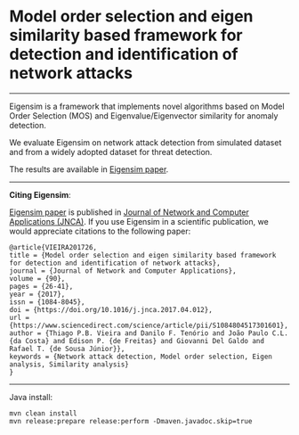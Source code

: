 Model order selection and eigen similarity based framework for detection and identification of network attacks
==============================================================================================================
-----

Eigensim is a framework that implements novel algorithms based on Model Order Selection (MOS) and Eigenvalue/Eigenvector similarity for anomaly detection. 

We evaluate Eigensim on network attack detection from simulated dataset and from a widely adopted dataset for threat detection. 

The results are available in [Eigensim paper](https://www.sciencedirect.com/science/article/abs/pii/S1084804517301601).

-----
**Citing Eigensim**:

[Eigensim paper](https://www.sciencedirect.com/science/article/abs/pii/S1084804517301601) is published in
[Journal of Network and Computer Applications (JNCA)](https://www.sciencedirect.com/journal/journal-of-network-and-computer-applications).
If you use Eigensim in a scientific publication, we would appreciate citations to the following paper:

	@article{VIEIRA201726,
	title = {Model order selection and eigen similarity based framework for detection and identification of network attacks},
	journal = {Journal of Network and Computer Applications},
	volume = {90},
	pages = {26-41},
	year = {2017},
	issn = {1084-8045},
	doi = {https://doi.org/10.1016/j.jnca.2017.04.012},
	url = {https://www.sciencedirect.com/science/article/pii/S1084804517301601},
	author = {Thiago P.B. Vieira and Danilo F. Tenório and João Paulo C.L. {da Costa} and Edison P. {de Freitas} and Giovanni Del Galdo and Rafael T. {de Sousa Júnior}},
	keywords = {Network attack detection, Model order selection, Eigen analysis, Similarity analysis}
	}

-----
Java install:
```console
mvn clean install
mvn release:prepare release:perform -Dmaven.javadoc.skip=true
```
